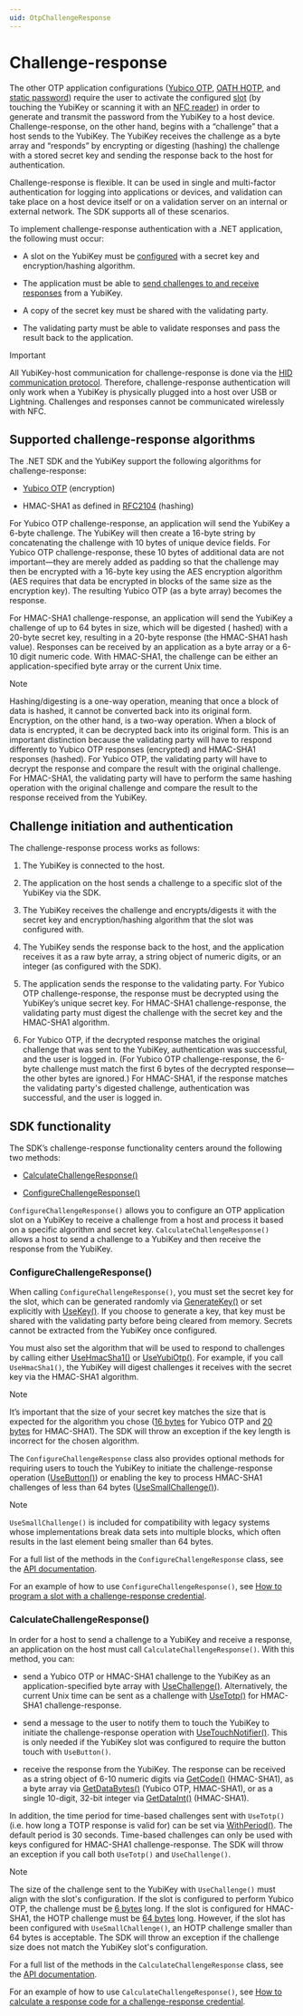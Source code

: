 ```yaml
---
uid: OtpChallengeResponse
---
```


<!-- Copyright 2021 Yubico AB

Licensed under the Apache License, Version 2.0 (the "License");
you may not use this file except in compliance with the License.
You may obtain a copy of the License at

    http://www.apache.org/licenses/LICENSE-2.0

Unless required by applicable law or agreed to in writing, software
distributed under the License is distributed on an "AS IS" BASIS,
WITHOUT WARRANTIES OR CONDITIONS OF ANY KIND, either express or implied.
See the License for the specific language governing permissions and
limitations under the License. -->

# Challenge-response

The other OTP application configurations ([Yubico OTP](xref:OtpYubicoOtp), [OATH HOTP](xref:OtpHotp),
and [static password](xref:OtpStaticPassword)) require the user to activate the configured [slot](xref:OtpSlots) (by
touching the YubiKey or scanning it with an [NFC reader](xref:OtpNdef)) in order to generate and transmit the password
from the YubiKey to a host device. Challenge-response, on the other hand, begins with a “challenge” that a host sends to
the YubiKey. The YubiKey receives the challenge as a byte array and “responds” by encrypting or digesting (hashing)
the challenge with a stored secret key and sending the response back to the host for authentication.

Challenge-response is flexible. It can be used in single and multi-factor authentication for logging into applications
or devices, and validation can take place on a host device itself or on a validation server on an internal or external
network. The SDK supports all of these scenarios.

To implement challenge-response authentication with a .NET application, the following must occur:

* A slot on the YubiKey must be [configured](#sdk-functionality) with a secret key and encryption/hashing algorithm.

* The application must be able to [send challenges to and receive responses](#sdk-functionality) from a YubiKey.

* A copy of the secret key must be shared with the validating party.

* The validating party must be able to validate responses and pass the result back to the application.

> [!IMPORTANT]  
> All YubiKey-host communication for challenge-response is done via the [HID communication protocol](xref:OtpHID).
> Therefore, challenge-response authentication will only work when a YubiKey is physically plugged into a host over USB
> or
> Lightning. Challenges and responses cannot be communicated wirelessly with NFC.

## Supported challenge-response algorithms

The .NET SDK and the YubiKey support the following algorithms for challenge-response:

* [Yubico OTP](xref:OtpYubicoOtp) (encryption)

* HMAC-SHA1 as defined in [RFC2104](https://datatracker.ietf.org/doc/html/rfc2104) (hashing)

For Yubico OTP challenge-response, an application will send the YubiKey a 6-byte challenge. The YubiKey will then create a 16-byte
string by concatenating the challenge with 10 bytes of unique device fields. For Yubico OTP challenge-response, these 10
bytes of additional data are not important—they are merely added as padding so that the challenge may then be encrypted
with a 16-byte key using the AES encryption algorithm (AES requires that data be encrypted in blocks of the same size as
the encryption key). The resulting Yubico OTP (as a byte array) becomes the response.

For HMAC-SHA1 challenge-response, an application will send the YubiKey a challenge of up to 64 bytes in size, which will be digested (
hashed) with a 20-byte secret key, resulting in a 20-byte response (the HMAC-SHA1 hash value). Responses can be received 
by an application as a byte array or a 6-10 digit numeric code. With HMAC-SHA1, the challenge can be either an 
application-specified byte array or the current Unix time.

> [!NOTE]  
> Hashing/digesting is a one-way operation, meaning that once a block of data is hashed, it cannot be converted back
> into its original form. Encryption, on the other hand, is a two-way operation. When a block of data is encrypted, it
> can
> be decrypted back into its original form. This is an important distinction because the validating party
> will
> have to respond differently to Yubico OTP responses (encrypted) and HMAC-SHA1 responses (hashed). For Yubico OTP, the
> validating party will have to decrypt the response and compare the result with the original challenge. For HMAC-SHA1,
> the validating party will have to perform the same hashing operation with the original challenge and compare the
> result
> to the response received from the YubiKey.

## Challenge initiation and authentication

The challenge-response process works as follows:

1. The YubiKey is connected to the host.

1. The application on the host sends a challenge to a specific slot of the YubiKey via the SDK.

1. The YubiKey receives the challenge and encrypts/digests it with the secret key and encryption/hashing algorithm that
   the slot was configured with.

1. The YubiKey sends the response back to the host, and the application receives it as a raw byte array, a string object of
   numeric digits, or an integer (as configured with the SDK).

1. The application sends the response to the validating party. For Yubico OTP challenge-response, the response must be
   decrypted using the YubiKey’s unique secret key. For HMAC-SHA1 challenge-response, the validating party must digest
   the challenge with the secret key and the HMAC-SHA1 algorithm.

1. For Yubico OTP, if the decrypted response matches the original challenge that was sent to the YubiKey, authentication
   was successful, and the user is logged in. (For Yubico OTP challenge-response, the 6-byte challenge must match the
   first 6 bytes of the decrypted response—the other bytes are ignored.) For HMAC-SHA1, if the response matches the
   validating party's digested challenge, authentication was successful, and the user is logged in.

## SDK functionality

The SDK’s challenge-response functionality centers around the following two methods:

* [CalculateChallengeResponse()](xref:Yubico.YubiKey.Otp.OtpSession.CalculateChallengeResponse%28Yubico.YubiKey.Otp.Slot%29)

* [ConfigureChallengeResponse()](xref:Yubico.YubiKey.Otp.OtpSession.ConfigureChallengeResponse%28Yubico.YubiKey.Otp.Slot%29)

``ConfigureChallengeResponse()`` allows you to configure an OTP application slot on a YubiKey to receive a challenge
from a host and process it based on a specific algorithm and secret key. ``CalculateChallengeResponse()`` allows a host
to send a challenge to a YubiKey and then receive the response from the YubiKey.

### ConfigureChallengeResponse()

When calling ``ConfigureChallengeResponse()``, you must set the secret key for the slot, which can be generated randomly
via [GenerateKey()](xref:Yubico.YubiKey.Otp.Operations.ConfigureChallengeResponse.GenerateKey%28System.Memory%7BSystem.Byte%7D%29)
or set explicitly
with [UseKey()](xref:Yubico.YubiKey.Otp.Operations.ConfigureChallengeResponse.UseKey%28System.ReadOnlyMemory%7BSystem.Byte%7D%29).
If you choose to generate a key, that key must be shared with the validating party before being cleared from memory.
Secrets cannot be extracted from the YubiKey once configured.

You must also set the algorithm that will be used to respond to challenges by calling
either [UseHmacSha1()](xref:Yubico.YubiKey.Otp.Operations.ConfigureChallengeResponse.UseHmacSha1)
or [UseYubiOtp()](xref:Yubico.YubiKey.Otp.Operations.ConfigureChallengeResponse.UseYubiOtp). For example, if you
call ``UseHmacSha1()``, the YubiKey will digest challenges it receives with the secret key via the HMAC-SHA1 algorithm.

> [!NOTE]  
> It’s important that the size of your secret key matches the size that is expected for the algorithm you
> chose ([16 bytes](xref:Yubico.YubiKey.Otp.Operations.ConfigureChallengeResponse.YubiOtpKeySize) for Yubico OTP
> and [20 bytes](xref:Yubico.YubiKey.Otp.Operations.ConfigureChallengeResponse.HmacSha1KeySize) for HMAC-SHA1). The SDK will throw an exception if the key length is
> incorrect for the chosen algorithm.

The ``ConfigureChallengeResponse`` class also provides optional methods for requiring users to touch the YubiKey to
initiate the challenge-response
operation ([UseButton()](xref:Yubico.YubiKey.Otp.Operations.ConfigureChallengeResponse.UseButton%28System.Boolean%29))
or enabling the key to process HMAC-SHA1 challenges of less than 64
bytes ([UseSmallChallenge()](xref:Yubico.YubiKey.Otp.Operations.ConfigureChallengeResponse.UseSmallChallenge%28System.Boolean%29)).

> [!NOTE]  
> ``UseSmallChallenge()`` is included for compatibility with legacy systems whose implementations break data sets into
> multiple blocks, which often results in the last element being smaller than 64 bytes.

For a full list of the methods in the ``ConfigureChallengeResponse`` class, see
the [API documentation](xref:Yubico.YubiKey.Otp.Operations.ConfigureChallengeResponse).

For an example of how to use ``ConfigureChallengeResponse()``, see 
[How to program a slot with a challenge-response credential](xref:OtpProgramChallengeResponse).

### CalculateChallengeResponse()

In order for a host to send a challenge to a YubiKey and receive a response, an application on the host must
call ``CalculateChallengeResponse()``. With this method, you can:

* send a Yubico OTP or HMAC-SHA1 challenge to the YubiKey as an application-specified byte array
  with [UseChallenge()](xref:Yubico.YubiKey.Otp.Operations.CalculateChallengeResponse.UseChallenge%28System.Byte%5B%5D%29). 
  Alternatively, the current Unix time can be sent as a challenge with 
  [UseTotp()](xref:Yubico.YubiKey.Otp.Operations.CalculateChallengeResponse.UseTotp) for HMAC-SHA1 challenge-response.

* send a message to the user to notify them to touch the YubiKey to initiate the challenge-response operation
  with [UseTouchNotifier()](xref:Yubico.YubiKey.Otp.Operations.CalculateChallengeResponse.UseTouchNotifier%28System.Action%29).
  This is only needed if the YubiKey slot was configured to require the button touch with ``UseButton()``.

* receive the response from the YubiKey. The response can be received as a string object of 6-10 numeric digits
  via [GetCode()](xref:Yubico.YubiKey.Otp.Operations.CalculateChallengeResponse.GetCode%28System.Int32%29) (HMAC-SHA1), as a byte
  array via [GetDataBytes()](xref:Yubico.YubiKey.Otp.Operations.CalculateChallengeResponse.GetDataBytes) (Yubico OTP, HMAC-SHA1), or as a single 10-digit, 32-bit integer
  via [GetDataInt()](xref:Yubico.YubiKey.Otp.Operations.CalculateChallengeResponse.GetDataInt) (HMAC-SHA1).

In addition, the time period for time-based challenges sent with ``UseTotp()`` (i.e. how long a TOTP response is valid for) can be set
via [WithPeriod()](xref:Yubico.YubiKey.Otp.Operations.CalculateChallengeResponse.WithPeriod%28System.Int32%29). The
default period is 30 seconds. Time-based challenges can only be used with keys configured for HMAC-SHA1 challenge-response. 
The SDK will throw an exception if you call both ``UseTotp()`` and ``UseChallenge()``.

> [!NOTE]  
> The size of the challenge sent to the YubiKey with ``UseChallenge()`` must align with the slot's configuration. If the
> slot is configured to perform Yubico OTP, the challenge must
> be [6 bytes](xref:Yubico.YubiKey.Otp.Operations.CalculateChallengeResponse.YubicoOtpChallengeSize) long. If the slot
> is
> configured for HMAC-SHA1, the HOTP challenge must
> be [64 bytes](xref:Yubico.YubiKey.Otp.Operations.CalculateChallengeResponse.MaxHmacChallengeSize) long. However, if
> the
> slot has been configured with ``UseSmallChallenge()``, an HOTP challenge smaller than 64 bytes is acceptable. The
> SDK will throw an exception if the challenge size does not match the YubiKey slot's configuration.

For a full list of the methods in the ``CalculateChallengeResponse`` class, see
the [API documentation](xref:Yubico.YubiKey.Otp.Operations.CalculateChallengeResponse).

For an example of how to use ``CalculateChallengeResponse()``, see [How to calculate a response code for a challenge-response credential](xref:OtpCalcChallengeResponseCode).
